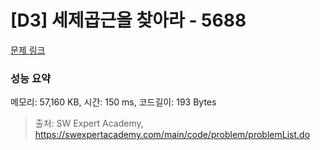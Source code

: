 # [D3] 세제곱근을 찾아라 - 5688 

[문제 링크](https://swexpertacademy.com/main/code/problem/problemDetail.do?contestProbId=AWXVyCaKugQDFAUo) 

### 성능 요약

메모리: 57,160 KB, 시간: 150 ms, 코드길이: 193 Bytes



> 출처: SW Expert Academy, https://swexpertacademy.com/main/code/problem/problemList.do